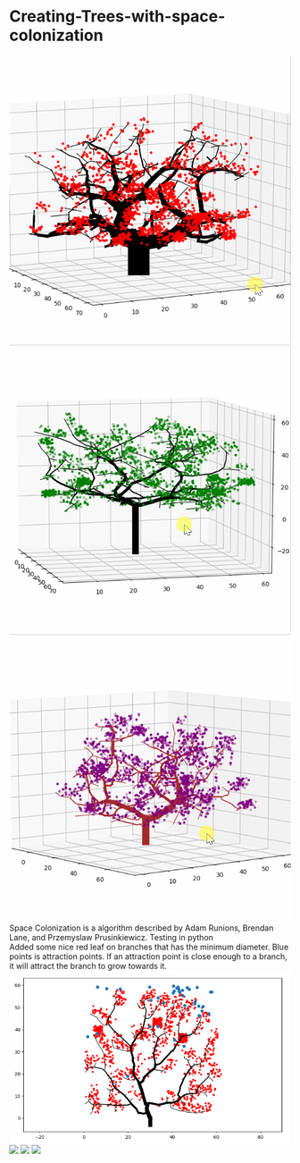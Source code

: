 # Creating-Trees-with-space-colonization
![](tree3.gif)
![](tree.gif)
![](tree2.gif)
Space Colonization is a algorithm described by Adam Runions, Brendan Lane, and Przemyslaw Prusinkiewicz.  Testing in python  
Added some nice red leaf on branches that has the minimum diameter. 
Blue points is attraction points. If an attraction point is close enough to a branch, it will attract the branch to grow towards it.
![](image.png)
![](Namnlös.png)
![](Namnlös2.png)
![](Namnlös4.png)
